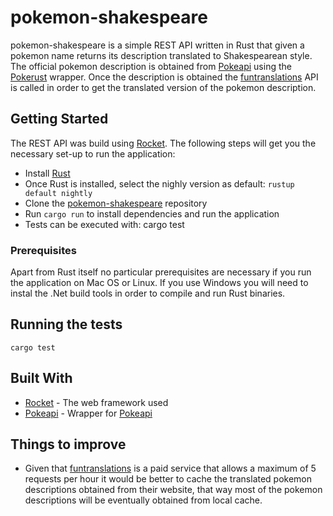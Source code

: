 # pokemon-shakespeare

pokemon-shakespeare is a simple REST API written in Rust that given a pokemon name returns its description translated to Shakespearean style. 
The official pokemon description is obtained from [Pokeapi](https://pokeapi.co/) using the [Pokerust](https://gitlab.com/lunik1/pokerust) wrapper. Once the description
is obtained the [funtranslations](https://funtranslations.com/api/shakespeare) API is called in order to get the translated version of the pokemon description.

## Getting Started

The REST API was build using [Rocket](https://rocket.rs/v0.4/). The following steps will get you the necessary set-up to run the application:
* Install [Rust](https://www.rust-lang.org/tools/install)
* Once Rust is installed, select the nighly version as default: `rustup default nightly`
* Clone the [pokemon-shakespeare](https://github.com/felipe07/pokemon-shakespeare/) repository
* Run `cargo run` to install dependencies and run the application
* Tests can be executed with: cargo test

### Prerequisites

Apart from Rust itself no particular prerequisites are necessary if you run the application on Mac OS or Linux. If you use Windows you will need to instal the .Net build tools in order to compile and run Rust binaries.

## Running the tests

`cargo test`

## Built With

* [Rocket](https://rocket.rs/v0.4/) - The web framework used
* [Pokeapi](https://pokeapi.co/) - Wrapper for [Pokeapi](https://pokeapi.co/)

## Things to improve

* Given that [funtranslations](https://funtranslations.com/api/shakespeare) is a paid service that allows a maximum of 5 requests per hour it would be better to cache the translated pokemon descriptions obtained from their website, that way most of the pokemon descriptions will be eventually obtained from local cache.

